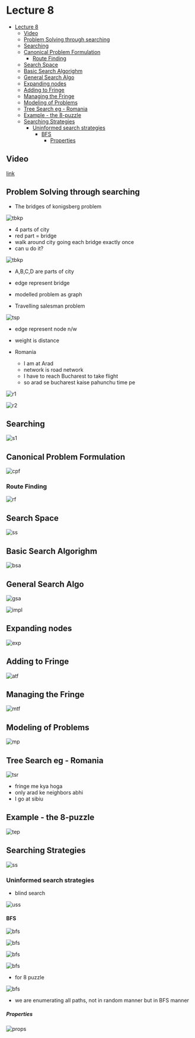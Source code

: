 # Lecture 8

- [Lecture 8](#lecture-8)
  - [Video](#video)
  - [Problem Solving through searching](#problem-solving-through-searching)
  - [Searching](#searching)
  - [Canonical Problem Formulation](#canonical-problem-formulation)
    - [Route Finding](#route-finding)
  - [Search Space](#search-space)
  - [Basic Search Algorighm](#basic-search-algorighm)
  - [General Search Algo](#general-search-algo)
  - [Expanding nodes](#expanding-nodes)
  - [Adding to Fringe](#adding-to-fringe)
  - [Managing the Fringe](#managing-the-fringe)
  - [Modeling of Problems](#modeling-of-problems)
  - [Tree Search eg - Romania](#tree-search-eg---romania)
  - [Example - the 8-puzzle](#example---the-8-puzzle)
  - [Searching Strategies](#searching-strategies)
    - [Uninformed search strategies](#uninformed-search-strategies)
      - [BFS](#bfs)
        - [Properties](#properties)

## Video

[link](https://drive.google.com/file/d/1IglL3gSMJ9K1s9B3-wGvIAY7Md-Hk7oq/view?usp=sharing)

## Problem Solving through searching

- The bridges of konigsberg problem

![tbkp](tbkp.png)

- 4 parts of city
- red part = bridge
- walk around city going each bridge exactly once
- can u do it?

![tbkp](tbkp2.png)

- A,B,C,D are parts of city
- edge represent bridge
- modelled problem as graph

- Travelling salesman problem

![tsp](tsp.png)

- edge represent node n/w
- weight is distance

- Romania
  - I am at Arad
  - network is road network
  - I have to reach Bucharest to take flight
  - so arad se bucharest kaise pahunchu time pe

![r1](r1.png)

![r2](r2.png)

## Searching

![s1](s1.png)

## Canonical Problem Formulation

![cpf](cpf.png)

### Route Finding

![rf](rf.png)

## Search Space

![ss](ss.png)

## Basic Search Algorighm

![bsa](bsa.png)

## General Search Algo

![gsa](gsa.png)

![impl](impl.png)

## Expanding nodes

![exp](expn.png)

## Adding to Fringe

![atf](atf.png)

## Managing the Fringe

![mtf](mtf.png)

## Modeling of Problems

![mp](mp.png)

## Tree Search eg - Romania

![tsr](tsr.png)

- fringe me kya hoga
- only arad ke neighbors abhi
- I go at sibiu

## Example - the 8-puzzle

![tep](tep.png)

## Searching Strategies

![ss](ss1.png)

### Uninformed search strategies

- blind search

![uss](uss.png)

#### BFS

![bfs](bfs.png)

![bfs](bfs2.png)

![bfs](bfs3.png)

![bfs](bfs4.png)

- for 8 puzzle

![bfs](8pu.png)

- we are enumerating all paths, not in random manner but in BFS manner

##### Properties

![props](pbfs.png)
